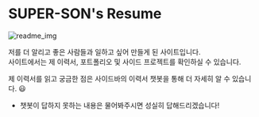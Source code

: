 # SUPER-SON's Resume

![readme_img](https://github.com/geunsu-son/Streamlit_Portfolio/assets/168807522/c21ebd01-4fd9-4ff3-a7a4-23806321a0fc)

저를 더 알리고 좋은 사람들과 일하고 싶어 만들게 된 사이트입니다.  
사이트에서는 제 이력서, 포트폴리오 및 사이드 프로젝트를 확인하실 수 있습니다.  

제 이력서를 읽고 궁금한 점은 사이드바의 이력서 챗봇을 통해 더 자세히 알 수 있습니다. 😃  
* 챗봇이 답하지 못하는 내용은 물어봐주시면 성실히 답해드리겠습니다!
